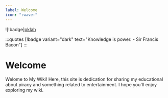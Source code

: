 ```yaml
---
label: Welcome
icon: ":wave:"
---
```


![!badge][oklah](/static/cover.jpg)

<style>
    .quotes {
        center-justified
        text-align: justify;
        text-align-last: center;
        padding-top: 3px;
        margin-bottom: 10px;
    }
</style>

:::quotes
[!badge variant="dark" text="Knowledge is power. - Sir Francis Bacon"]
:::

# Welcome

Welome to My Wiki! Here, this site is dedication for sharing my educational about piracy and something related to entertainment. I hope you'll enjoy exploring my wiki.
